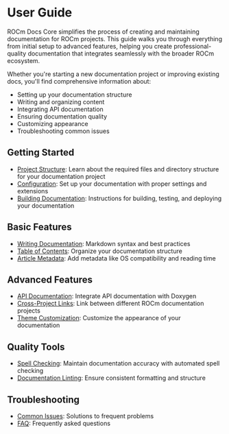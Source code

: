 # User Guide

ROCm Docs Core simplifies the process of creating and maintaining documentation for ROCm projects. This guide walks you through everything from initial setup to advanced features, helping you create professional-quality documentation that integrates seamlessly with the broader ROCm ecosystem.

Whether you're starting a new documentation project or improving existing docs, you'll find comprehensive information about:
- Setting up your documentation structure
- Writing and organizing content
- Integrating API documentation
- Ensuring documentation quality
- Customizing appearance
- Troubleshooting common issues

## Getting Started

- [Project Structure](project_structure.md): Learn about the required files and directory structure for your documentation project
- [Configuration](configuration.md): Set up your documentation with proper settings and extensions
- [Building Documentation](building.md): Instructions for building, testing, and deploying your documentation

## Basic Features

- [Writing Documentation](writing.md): Markdown syntax and best practices
- [Table of Contents](toc.md): Organize your documentation structure
- [Article Metadata](article_info.md): Add metadata like OS compatibility and reading time

## Advanced Features

- [API Documentation](doxygen_integration.md): Integrate API documentation with Doxygen
- [Cross-Project Links](linking.md): Link between different ROCm documentation projects
- [Theme Customization](theme.md): Customize the appearance of your documentation

## Quality Tools

- [Spell Checking](spellcheck.md): Maintain documentation accuracy with automated spell checking
- [Documentation Linting](linting.md): Ensure consistent formatting and structure

## Troubleshooting

- [Common Issues](troubleshooting.md): Solutions to frequent problems
- [FAQ](faq.md): Frequently asked questions
